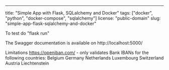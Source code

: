 ---
title: "Simple App with Flask, SQLalchemy and Docker"
tags: ["docker", "python", "docker-compose", "sqlalchemy"]
license: "public-domain"
slug: "simple-app-flask-sqlalchemy-and-docker"


To test do "flask run"

The Swagger documentation is available on http://localhost:5000/ 

Limitations
https://openiban.com/ - only validates Bank IBANs for the following countries:
    Belgium
    Germany
    Netherlands
    Luxembourg
    Switzerland
    Austria
    Liechtenstein

